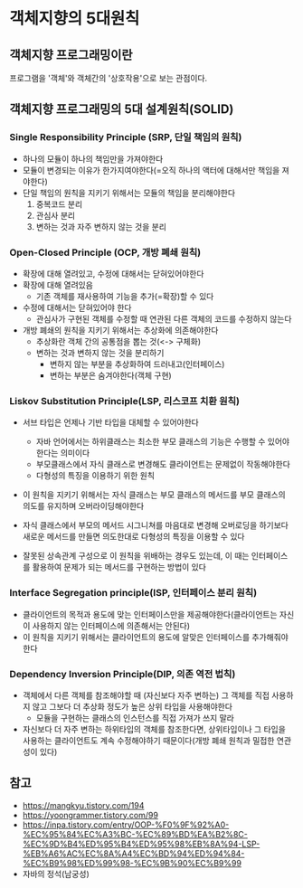 # 객체지향의 5대원칙

## 객체지향 프로그래밍이란
프로그램을 '객체'와 객체간의 '상호작용'으로 보는 관점이다.

## 객체지향 프로그래밍의 5대 설계원칙(SOLID)
### Single Responsibility Principle (SRP, 단일 책임의 원칙)
- 하나의 모듈이 하나의 책임만을 가져야한다
- 모듈이 변경되는 이유가 한가지여야한다(=오직 하나의 액터에 대해서만 책임을 져야한다)
- 단일 책임의 원칙을 지키기 위해서는 모듈의 책임을 분리해야한다
    1. 중복코드 분리
    2. 관심사 분리
    3. 변하는 것과 자주 변하지 않는 것을 분리

### Open-Closed Principle (OCP, 개방 폐쇄 원칙)
- 확장에 대해 열려있고, 수정에 대해서는 닫혀있어야한다
- 확장에 대해 열려있음
    - 기존 객체를 재사용하여 기능을 추가(=확장)할 수 있다
- 수정에 대해서는 닫혀있어야 한다
    - 관심사가 구현된 객체를 수정할 때 연관된 다른 객체의 코드를 수정하지 않는다
- 개방 폐쇄의 원칙을 지키기 위해서는 추상화에 의존해야한다
    - 추상화란 객체 간의 공통점을 뽑는 것(<-> 구체화)
    - 변하는 것과 변하지 않는 것을 분리하기
        - 변하지 않는 부분을 추상화하여 드러내고(인터페이스)
        - 변하는 부분은 숨겨야한다(객체 구현)

### Liskov Substitution Principle(LSP, 리스코프 치환 원칙)
- 서브 타입은 언제나 기반 타입을 대체할 수 있어야한다
    - 자바 언어에서는 하위클래스는 최소한 부모 클래스의 기능은 수행할 수 있어야한다는 의미이다
    - 부모클래스에서 자식 클래스로 변경해도 클라이언트는 문제없이 작동해야한다
    - 다형성의 특징을 이용하기 위한 원칙

- 이 원칙을 지키기 위해서는 자식 클래스는 부모 클래스의 메서드를 부모 클래스의 의도를 유지하며 오버라이딩해야한다
- 자식 클래스에서 부모의 메서드 시그니쳐를 마음대로 변경해 오버로딩을 하기보다 새로운 메서드를 만들면 의도한대로 다형성의 특징을 이용할 수 있다
- 잘못된 상속관계 구성으로 이 원칙을 위배하는 경우도 있는데, 이 때는 인터페이스를 활용하여 문제가 되는 메서드를 구현하는 방법이 있다


### Interface Segregation principle(ISP, 인터페이스 분리 원칙)
- 클라이언트의 목적과 용도에 맞는 인터페이스만을 제공해야한다(클라이언트는 자신이 사용하지 않는 인터페이스에 의존해서는 안된다)
- 이 원칙을 지키기 위해서는 클라이언트의 용도에 알맞은 인터페이스를 추가해줘야한다

### Dependency Inversion Principle(DIP, 의존 역전 법칙)
- 객체에서 다른 객체를 참조해야할 때 (자신보다 자주 변하는) 그 객체를 직접 사용하지 않고 그보다 더 추상화 정도가 높은 상위 타입을 사용해야한다
    - 모듈을 구현하는 클래스의 인스턴스를 직접 가져가 쓰지 말라
- 자신보다 더 자주 변하는 하위타입의 객체를 참조한다면, 상위타입이나 그 타입을 사용하는 클라이언트도 계속 수정해야하기 때문이다(개방 폐쇄 원칙과 밀접한 연관성이 있다)

## 참고 
- https://mangkyu.tistory.com/194
- https://yoongrammer.tistory.com/99
- https://inpa.tistory.com/entry/OOP-%F0%9F%92%A0-%EC%95%84%EC%A3%BC-%EC%89%BD%EA%B2%8C-%EC%9D%B4%ED%95%B4%ED%95%98%EB%8A%94-LSP-%EB%A6%AC%EC%8A%A4%EC%BD%94%ED%94%84-%EC%B9%98%ED%99%98-%EC%9B%90%EC%B9%99
- 자바의 정석(남궁성)